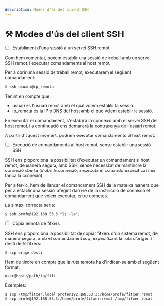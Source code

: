 ```yaml
---
description: Modes d'ús del client SSH
---
```


# ⚒ Modes d'ús del client SSH

* [ ] Establiment d'una sessió a un servei SSH remot

Com hem comentat, podem establir una sessió de treball amb un servei SSH remot, i executar comandaments al host remot.

Per a obrir una sessió de treball remot, executarem el següent comandament:

```bash
$ ssh usuari@ip_remota
```

Tenint en compte que:

* usuari és l'usuari remot amb el qual volem establir la sessió.
* ip\_remota és la IP o DNS del host amb el que volem establir la sessió.

En executar el comandament, s'establirà la connexió amb el servei SSH del host remot, i a continuació ens demanarà la contrasenya de l'usuari remot.&#x20;

A partir d'aquest moment, podrem executar comandaments al host remot.

* [ ] Execució de comandaments al host remot, sense establir una sessió SSH.

SSH ens proporciona la possibilitat d'executar un comandament al host remot, de manera segura, amb SSH, sense necessitat de mantindre la connexió oberta (s'obri la connexió, s'executa el comando especificat i es tanca la connexió).&#x20;

Per a fer-lo, hem de llançar el comandament SSH de la mateixa manera que per a establir una sessió, afegint darrere de la instrucció de connexió el comandament que volem executar, entre cometes.

La sintaxi correcta seria:

```
$ ssh profe@192.168.53.3 "ls -la";
```

* [ ] Còpia remota de fitxers

SSH ens proporciona la possibilitat de copiar fitxers d'un sistema remot, de manera segura, amb el comandament scp, especificant la ruta d'origen i destí del/s fitxers:

```
$ scp orige desti
```

Hem de tindre en compte que la ruta remota ha d'indicar-se amb el següent format:

```
user@host:/path/to/file
```

Exemples:

```
$ scp /tmp/fitxer.local profe@192.168.53.3:/home/profe/fitxer.remot
$ scp profe@192.168.53.3:/home/profe/fitxer.remot /tmp/fitxer.local 
```



